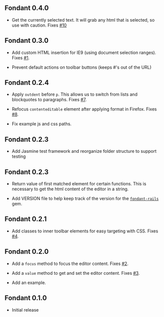 ## Fondant 0.4.0 ##

* Get the currently selected text. It will grab any html that is selected, so
  use with caution.
  Fixes [#10](https://github.com/ovenbits-ingredients/fondant/issues/10)

## Fondant 0.3.0 ##

* Add custom HTML insertion for IE9 (using document selection ranges).
  Fixes [#1](https://github.com/ovenbits-ingredients/fondant/issues/1).

* Prevent default actions on toolbar buttons (keeps #'s out of the URL)


## Fondant 0.2.4 ##

* Apply `outdent` before `p`. This allows us to switch from lists and
  blockquotes to paragraphs.
  Fixes [#7](https://github.com/ovenbits-ingredients/fondant/issues/7).

* Refocus `contenteditable` element after applying format in Firefox.
  Fixes [#8](https://github.com/ovenbits-ingredients/fondant/issues/8).

* Fix example js and css paths.


## Fondant 0.2.3 ##

* Add Jasmine test framework and reorganize folder structure to support testing


## Fondant 0.2.3 ##

* Return value of first matched element for certain functions. This is
  necessary to get the html content of the editor in a string.

* Add VERSION file to help keep track of the version for the
  [`fondant-rails`][fr] gem.

  [fr]: https://github.com/ovenbits-ingredients/fondant-rails


## Fondant 0.2.1 ##

* Add classes to inner toolbar elements for easy targeting with CSS.
  Fixes [#4](https://github.com/ovenbits-ingredients/fondant/issues/4).

## Fondant 0.2.0 ##

* Add a `focus` method to focus the editor content.
  Fixes [#2](https://github.com/ovenbits-ingredients/fondant/issues/2).

* Add a `value` method to get and set the editor content.
  Fixes [#3](https://github.com/ovenbits-ingredients/fondant/issues/3).

* Add an example.


## Fondant 0.1.0 ##

* Initial release

